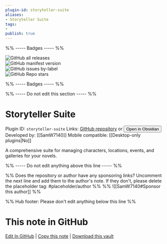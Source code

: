 ```yaml
---
plugin-id: storyteller-suite
aliases:
- Storyteller Suite
tags: 
- 
publish: true
---
```


%% ----- Badges ----- %%

![GitHub all releases](https://img.shields.io/github/downloads/SamW7140/obsidian-storyteller-suite/total?color=573E7A&logo=github&style=for-the-badge)   
![GitHub manifest version](https://img.shields.io/github/manifest-json/v/SamW7140/obsidian-storyteller-suite?color=573E7A&logo=github&style=for-the-badge)   
![GitHub issues by-label](https://img.shields.io/github/issues/SamW7140/obsidian-storyteller-suite/help%20wanted?color=573E7A&logo=github&style=for-the-badge)   
![GitHub Repo stars](https://img.shields.io/github/stars/SamW7140/obsidian-storyteller-suite?color=573E7A&logo=github&style=for-the-badge)

%% ----- Badges ----- %%

%% ----- Do not edit this section ----- %%

# Storyteller Suite

Plugin ID: `storyteller-suite`
Links: [GitHub repository](https://github.com/SamW7140/obsidian-storyteller-suite) or [<button id=HH>Open in Obsidian</button>](obsidian://show-plugin?id=storyteller-suite)
Developed by: [[SamW7140]]
Mobile compatible: [[Desktop-only plugins|No]]

A comprehensive suite for managing characters, locations, events, and galleries for your novels.

%% ----- Do not edit anything above this line ----- %% 

%% Does the repository or author have any sponsoring links? Uncomment the next line and add them to the author's note. If they don't, please delete the placeholder tag: #placeholder/author %%
%% ![[SamW7140#Sponsor this author]] %%

%% Hub footer: Please don't edit anything below this line %%

# This note in GitHub

<span class="git-footer">[Edit In GitHub](https://github.dev/obsidian-community/obsidian-hub/blob/main/02%20-%20Community%20Expansions/02.05%20All%20Community%20Expansions/Plugins/storyteller-suite.md "git-hub-edit-note") | [Copy this note](https://raw.githubusercontent.com/obsidian-community/obsidian-hub/main/02%20-%20Community%20Expansions/02.05%20All%20Community%20Expansions/Plugins/storyteller-suite.md "git-hub-copy-note") | [Download this vault](https://github.com/obsidian-community/obsidian-hub/archive/refs/heads/main.zip "git-hub-download-vault") </span>
